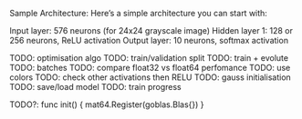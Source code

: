 Sample Architecture:
Here’s a simple architecture you can start with:

Input layer: 576 neurons (for 24x24 grayscale image)
Hidden layer 1: 128 or 256 neurons, ReLU activation
Output layer: 10 neurons, softmax activation

TODO: optimisation algo
TODO: train/validation split
TODO: train + evolute
TODO: batches
TODO: compare float32 vs float64 perfomance
TODO: use colors
TODO: check other activations then RELU
TODO: gauss initialisation
TODO: save/load model
TODO: train progress

TODO?:
func init() {
	mat64.Register(goblas.Blas{})
}
